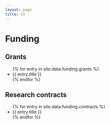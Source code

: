```yaml
---
layout: page
title: CV
---
```


# Funding

## Grants

<ul>
{% for entry in site.data.funding.grants %}
   <li>
    {{ entry.title }}
   </li>
{% endfor %}
</ul>

## Research contracts

<ul>
{% for entry in site.data.funding.contracts %}
   <li>
    {{ entry.title }}
   </li>
{% endfor %}
</ul>
